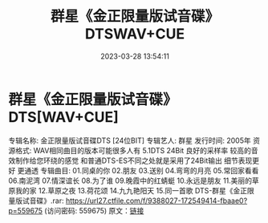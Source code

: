 ﻿---
title: 群星《金正限量版试音碟》DTSWAV+CUE
date: 2023-03-28 13:54:11
categories: 原版DTS
tags: 华语中文
---
# 群星《金正限量版试音碟》DTS[WAV+CUE]

专辑名称: 金正限量版试音碟DTS [24位BIT]
专辑艺人: 群星
发行时间: 2005年
资源格式: WAV相同曲目的版本可能很多人有
5.1DTS 24Bit 良好的采样率 较高的音效制作给您环绕的感觉
和普通DTS-ES不同之处就是采用了24Bit输出 细节表现更好 更通透
专辑曲目:
01.同桌的你
02.朋友
03.送别
04.弯弯的月亮
05.常回家看看
06.南泥湾
07.情深谊长
08.为了谁
09.晚霞中的红蜻蜓
10.永远是朋友
11.美丽的草原我的家
12.草原之夜
13.荷花颂
14.九九艳阳天
15.同一首歌
DTS-群星《金正限量版试音碟》.rar: https://url27.ctfile.com/f/9388027-172549414-fbaae0?p=559675
(访问密码: 559675)
原文：[链接](https://blog.sina.com.cn/s/blog_1647c7e760103116y.html)